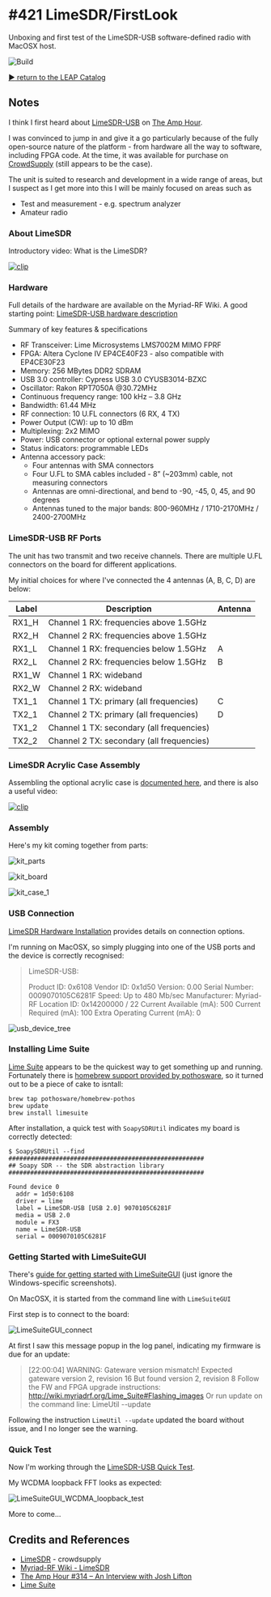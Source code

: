 # #421 LimeSDR/FirstLook

Unboxing and first test of the LimeSDR-USB software-defined radio with MacOSX host.

![Build](./assets/FirstLook_build.jpg?raw=true)

[:arrow_forward: return to the LEAP Catalog](https://leap.tardate.com)

## Notes


I think I first heard about [LimeSDR-USB](https://wiki.myriadrf.org/LimeSDR-USB) on
[The Amp Hour](https://theamphour.com/314-an-interview-with-josh-lifton/).

I was convinced to jump in and give it a go particularly because
of the fully open-source nature of the platform - from hardware all the way to
software, including FPGA code. At the time, it was
available for purchase on [CrowdSupply](https://www.crowdsupply.com/lime-micro/limesdr) (still appears to be the case).

The unit is suited to research and development in a wide range of areas,
but I suspect as I get more into this I will be mainly focused on areas such as

* Test and measurement - e.g. spectrum analyzer
* Amateur radio


### About LimeSDR

Introductory video: What is the LimeSDR?

[![clip](http://img.youtube.com/vi/LnJLiOCEq9I/0.jpg)](http://www.youtube.com/watch?v=LnJLiOCEq9I)

### Hardware

Full details of the hardware are available on the Myriad-RF Wiki.
A good starting point: [LimeSDR-USB hardware description](https://wiki.myriadrf.org/LimeSDR-USB_hardware_description)


Summary of key features & specifications

* RF Transceiver: Lime Microsystems LMS7002M MIMO FPRF
* FPGA: Altera Cyclone IV EP4CE40F23 - also compatible with EP4CE30F23
* Memory: 256 MBytes DDR2 SDRAM
* USB 3.0 controller: Cypress USB 3.0 CYUSB3014-BZXC
* Oscillator: Rakon RPT7050A @30.72MHz
* Continuous frequency range: 100 kHz – 3.8 GHz
* Bandwidth: 61.44 MHz
* RF connection: 10 U.FL connectors (6 RX, 4 TX)
* Power Output (CW): up to 10 dBm
* Multiplexing: 2x2 MIMO
* Power: USB connector or optional external power supply
* Status indicators: programmable LEDs
* Antenna accessory pack:
    - Four antennas with SMA connectors
    - Four U.FL to SMA cables included - 8” (~203mm) cable, not measuring connectors
    - Antennas are omni-directional, and bend to -90, -45, 0, 45, and 90 degrees
    - Antennas tuned to the major bands: 800-960MHz / 1710-2170MHz / 2400-2700MHz


### LimeSDR-USB RF Ports

The unit has two transmit and two receive channels. There are multiple U.FL connectors
on the board for different applications.


My initial choices for where I've connected
the 4 antennas (A, B, C, D) are below:


| Label | Description                               | Antenna    |
|-------|-------------------------------------------|------------|
| RX1_H | Channel 1 RX: frequencies above 1.5GHz    |            |
| RX2_H | Channel 2 RX: frequencies above 1.5GHz    |            |
| RX1_L | Channel 1 RX: frequencies below 1.5GHz    | A          |
| RX2_L | Channel 2 RX: frequencies below 1.5GHz    | B          |
| RX1_W | Channel 1 RX: wideband                    |            |
| RX2_W | Channel 2 RX: wideband                    |            |
| TX1_1 | Channel 1 TX: primary (all frequencies)   | C          |
| TX2_1 | Channel 2 TX: primary (all frequencies)   | D          |
| TX1_2 | Channel 1 TX: secondary (all frequencies) |            |
| TX2_2 | Channel 2 TX: secondary (all frequencies) |            |



### LimeSDR Acrylic Case Assembly

Assembling the optional acrylic case is [documented here](https://github.com/myriadrf/LimeSDR-USB_acrylic_case#assembly),
and there is also a useful video:


[![clip](http://img.youtube.com/vi/4QyM0tKj0Co/0.jpg)](http://www.youtube.com/watch?v=4QyM0tKj0Co)


### Assembly


Here's my kit coming together from parts:

![kit_parts](./assets/kit_parts.jpg?raw=true)

![kit_board](./assets/kit_board.jpg?raw=true)

![kit_case_1](./assets/kit_case_1.jpg?raw=true)


### USB Connection

[LimeSDR Hardware Installation](https://wiki.myriadrf.org/LimeSDR_Hardware_Installation) provides details on connection options.

I'm running on MacOSX, so simply plugging into one of the USB ports and the device is correctly recognised:

> LimeSDR-USB:
>
>   Product ID: 0x6108
>   Vendor ID:  0x1d50
>   Version:  0.00
>   Serial Number:  0009070105C6281F
>   Speed:  Up to 480 Mb/sec
>   Manufacturer: Myriad-RF
>   Location ID:  0x14200000 / 22
>   Current Available (mA): 500
>   Current Required (mA):  100
>   Extra Operating Current (mA): 0

![usb_device_tree](./assets/usb_device_tree.png?raw=true)


### Installing Lime Suite

[Lime Suite](https://wiki.myriadrf.org/Lime_Suite) appears to be the quickest way to get something up and running.
Fortunately there is [homebrew support provided by pothosware](https://github.com/pothosware/homebrew-pothos/wiki),
so it turned out to be a piece of cake to isntall:


```
brew tap pothosware/homebrew-pothos
brew update
brew install limesuite
```

After installation, a quick test with `SoapySDRUtil` indicates my board is correctly detected:

```
$ SoapySDRUtil --find
######################################################
## Soapy SDR -- the SDR abstraction library
######################################################

Found device 0
  addr = 1d50:6108
  driver = lime
  label = LimeSDR-USB [USB 2.0] 9070105C6281F
  media = USB 2.0
  module = FX3
  name = LimeSDR-USB
  serial = 0009070105C6281F
```

### Getting Started with LimeSuiteGUI

There's [guide for getting started with LimeSuiteGUI](https://wiki.myriadrf.org/Getting_Started_with_LimeSDR-USB_and_LimeSuiteGUI)
(just ignore the Windows-specific screenshots).

On MacOSX, it is started from the command line with `LimeSuiteGUI`

First step is to connect to the board:

![LimeSuiteGUI_connect](./assets/LimeSuiteGUI_connect.png?raw=true)

At first I saw this message popup in the log panel, indicating my firmware is due for an update:

> [22:00:04] WARNING: Gateware version mismatch!
>   Expected gateware version 2, revision 16
>   But found version 2, revision 8
>   Follow the FW and FPGA upgrade instructions:
>   http://wiki.myriadrf.org/Lime_Suite#Flashing_images
>   Or run update on the command line: LimeUtil --update

Following the instruction `LimeUtil --update` updated the board without issue, and I no longer see the warning.


### Quick Test

Now I'm working through the [LimeSDR-USB Quick Test](https://wiki.myriadrf.org/LimeSDR-USB_Quick_Test).


My WCDMA loopback FFT looks as expected:

![LimeSuiteGUI_WCDMA_loopback_test](./assets/LimeSuiteGUI_WCDMA_loopback_test.png?raw=true)

More to come...


## Credits and References
* [LimeSDR](https://www.crowdsupply.com/lime-micro/limesdr) - crowdsupply
* [Myriad-RF Wiki - LimeSDR](https://wiki.myriadrf.org/LimeSDR)
* [The Amp Hour #314 – An Interview with Josh Lifton](https://theamphour.com/314-an-interview-with-josh-lifton/)
* [Lime Suite](https://wiki.myriadrf.org/Lime_Suite)
